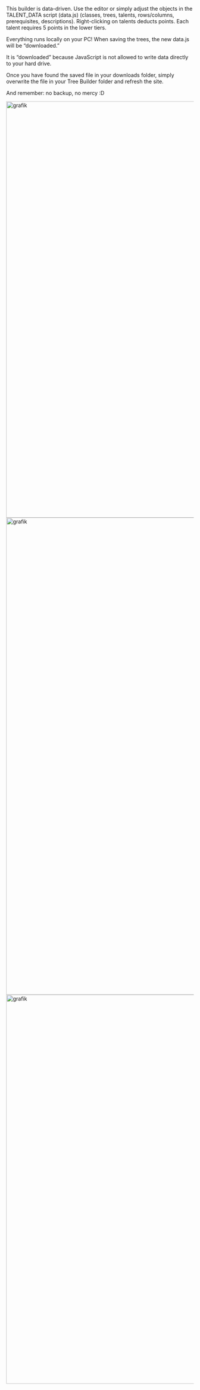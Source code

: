 This builder is data-driven. Use the editor or simply adjust the objects in the TALENT_DATA script (data.js) (classes, trees, talents, rows/columns, prerequisites, descriptions). Right-clicking on talents deducts points. Each talent requires 5 points in the lower tiers.

Everything runs locally on your PC! When saving the trees, the new data.js will be “downloaded.”

It is “downloaded” because JavaScript is not allowed to write data directly to your hard drive.

Once you have found the saved file in your downloads folder, simply overwrite the file in your Tree Builder folder and refresh the site.

And remember: no backup, no mercy :D

<img width="1512" height="1115" alt="grafik" src="https://github.com/user-attachments/assets/936b2f6f-c83b-4f84-9d2e-0bc9544458a1" />

<img width="1283" height="1278" alt="grafik" src="https://github.com/user-attachments/assets/7aaeb0d1-a569-44a4-94fc-faaded728a22" />

<img width="1233" height="1042" alt="grafik" src="https://github.com/user-attachments/assets/1d894b36-50fe-488f-90f2-eb2c80f89812" />
